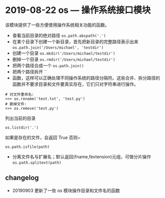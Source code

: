 # 2019-08-22 os — 操作系统接口模块

该模块提供了一些方便使用操作系统相关功能的函数。

- 查看当前目录的绝对路径 `os.path.abspath('.')`
- 在某个目录下创建一个新目录，首先把新目录的完整路径表示出来 `os.path.join('/Users/michael', 'testdir')`
- 创建一个目录 `os.mkdir('/Users/michael/testdir')`
- 删掉一个目录 `os.rmdir('/Users/michael/testdir')`
- 把两个路径合成一个 `os.path.join()`
- 把两个路径拆开 ``
- 函数，这样可以正确处理不同操作系统的路径分隔符。这些合并、拆分路径的函数并不要求目录和文件要真实存在，它们只对字符串进行操作。

```
# 对文件重命名:
>>> os.rename('test.txt', 'test.py')
# 删掉文件:
>>> os.remove('test.py')
```

列出当前的目录

```
os.listdir('.')
```
如果是存在的文件，会返回 True 否则~
```
os.path.isfile(path) 
```

- 分离文件名与扩展名；默认返回(fname,fextension)元组，可做分片操作 `os.path.splitext(path) `

## changelog

- 20190903 更新了一些 os 模块操作目录和文件名的函数

